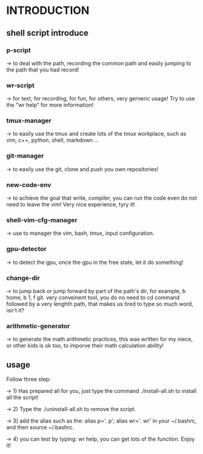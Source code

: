 # INTRODUCTION

## shell script introduce

### p-script
-> to deal with the path, recording the common path and easily jumping to the path that you had record!

### wr-script
-> for text, for recording, for fun, for others, very gerneric usage! Try to use the "wr help" for more information!

### tmux-manager
-> to easily use the tmux and create lots of the tmux workplace, such as vim, c++, python, shell, markdown ...

### git-manager
-> to easily use the git, clone and push you own repositories!

### new-code-env
-> to achieve the goal that write, compiler, you can run the code even do not need to leave the vim! Very nice experience, tyry it!

### shell-vim-cfg-manager
-> use to manager the vim, bash, tmux, input configuration.

### gpu-detector
-> to detect the gpu, once the gpu in the free state, let it do something!

### change-dir
-> to jump back or jump forward by part of the path's dir, for example, b home, b 1, f git. very conveinent tool, you do no need to cd command followed by a very lenghth path, that makes us tired to type so much word, isn't it?

### arithmetic-generator
-> to generate the math arithmetic practices, this was written for my niece, or other kids is ok too, to imporve their math calculation ability! 

## usage
Follow three step:

-> 1) Has prepared all for you, just type the command ./install-all.sh to install all the script!


-> 2) Type the ./uninstall-all.sh to remove the script.

-> 3) add  the alias such as the: alias p='. p'; alias wr='. wr' in your ~/.bashrc, and then source ~/.bashrc.

-> 4) you can test by typing: wr help, you can get lots of the function. Enjoy it!
